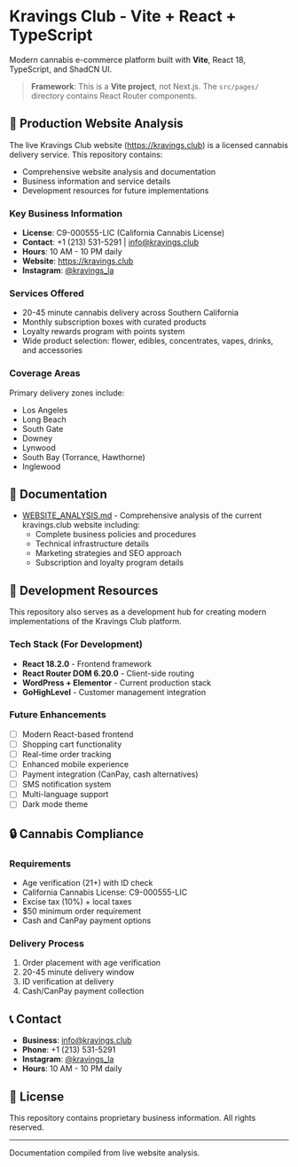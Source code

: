 # Kravings Club - Vite + React + TypeScript

Modern cannabis e-commerce platform built with **Vite**, React 18, TypeScript, and ShadCN UI.

> **Framework**: This is a **Vite project**, not Next.js. The `src/pages/` directory contains React Router components.

## 🌿 Production Website Analysis

The live Kravings Club website (https://kravings.club) is a licensed cannabis delivery service. This repository contains:

- Comprehensive website analysis and documentation
- Business information and service details
- Development resources for future implementations

### Key Business Information

- **License**: C9-000555-LIC (California Cannabis License)
- **Contact**: +1 (213) 531-5291 | info@kravings.club
- **Hours**: 10 AM - 10 PM daily
- **Website**: https://kravings.club
- **Instagram**: [@kravings_la](https://instagram.com/kravings_la)

### Services Offered

- 20-45 minute cannabis delivery across Southern California
- Monthly subscription boxes with curated products
- Loyalty rewards program with points system
- Wide product selection: flower, edibles, concentrates, vapes, drinks, and accessories

### Coverage Areas

Primary delivery zones include:
- Los Angeles
- Long Beach
- South Gate
- Downey
- Lynwood
- South Bay (Torrance, Hawthorne)
- Inglewood

## 📁 Documentation

- [WEBSITE_ANALYSIS.md](./WEBSITE_ANALYSIS.md) - Comprehensive analysis of the current kravings.club website including:
  - Complete business policies and procedures
  - Technical infrastructure details
  - Marketing strategies and SEO approach
  - Subscription and loyalty program details

## 🚀 Development Resources

This repository also serves as a development hub for creating modern implementations of the Kravings Club platform.

### Tech Stack (For Development)

- **React 18.2.0** - Frontend framework
- **React Router DOM 6.20.0** - Client-side routing
- **WordPress + Elementor** - Current production stack
- **GoHighLevel** - Customer management integration

### Future Enhancements

- [ ] Modern React-based frontend
- [ ] Shopping cart functionality
- [ ] Real-time order tracking
- [ ] Enhanced mobile experience
- [ ] Payment integration (CanPay, cash alternatives)
- [ ] SMS notification system
- [ ] Multi-language support
- [ ] Dark mode theme

## 🔒 Cannabis Compliance

### Requirements
- Age verification (21+) with ID check
- California Cannabis License: C9-000555-LIC
- Excise tax (10%) + local taxes
- $50 minimum order requirement
- Cash and CanPay payment options

### Delivery Process
1. Order placement with age verification
2. 20-45 minute delivery window
3. ID verification at delivery
4. Cash/CanPay payment collection

## 📞 Contact

- **Business**: info@kravings.club
- **Phone**: +1 (213) 531-5291
- **Instagram**: [@kravings_la](https://instagram.com/kravings_la)
- **Hours**: 10 AM - 10 PM daily

## 📄 License

This repository contains proprietary business information. All rights reserved.

---

Documentation compiled from live website analysis.